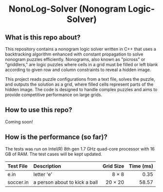 <div align="center">

# NonoLog-Solver (Nonogram Logic-Solver)

<div align="left">

<!-- <h2 id="first-section">What is this repo about?</h2> -->
## What is this repo about?

This repository contains a nonogram logic solver written in C++ that uses a backtracking algorithm enhanced with constant propagation to solve nonogram puzzles efficiently. Nonograms, also known as "picross" or "griddlers," are logic puzzles where cells in a grid must be filled or left blank according to given row and column constraints to reveal a hidden image.

This project reads puzzle configurations from a text file, solves the puzzle, and outputs the solution as a grid, where filled cells represent parts of the hidden image. The code is designed to handle complex puzzles and aims to provide competitive performance on large grids.

## How to use this repo?

Coming soon!

## How is the performance (so far)?

The tests was run on Intel(R) 8th gen 1.7 GHz quad-core processor with 16 GB of RAM. The test cases will be kept updated.

| Test File | Description | Grid Size | Time (ms) |
| :--- | :--- | ---: | ---: |
| e.in | letter 'e' | 8 × 8 | 0.35 |
| soccer.in | a person about to kick a ball | 20 × 20 | 58.57 |
